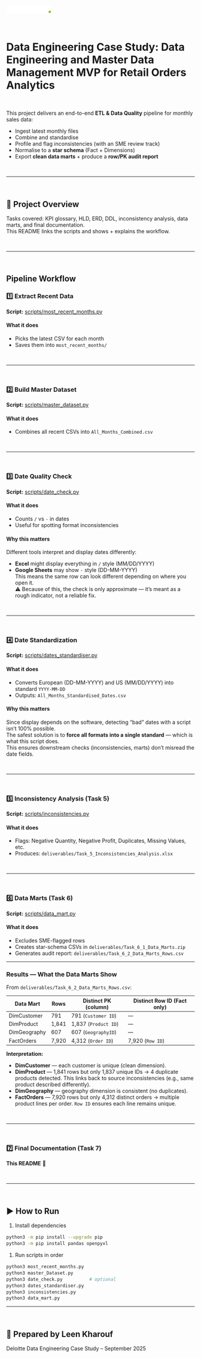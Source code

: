 <p align="left">
  <img src="deloitte_logo2.jpeg" alt="Deloitte" width="120">
</p>

<br>

# Data Engineering Case Study: Data Engineering and Master Data Management MVP for Retail Orders Analytics

<br>
<!-- Optional logo (place your file at assets/deloitte_logo.png)
     Change size by editing width="120" (e.g., 90 or 150). -->

This project delivers an end-to-end **ETL & Data Quality** pipeline for monthly sales data:
- Ingest latest monthly files
- Combine and standardise
- Profile and flag inconsistencies (with an SME review track)
- Normalise to a **star schema** (Fact + Dimensions)
- Export **clean data marts** + produce a **row/PK audit report**

<br>

---
<br>

## 📂 Project Overview
Tasks covered: KPI glossary, HLD, ERD, DDL, inconsistency analysis, data marts, and final documentation.  
This README links the scripts and shows + explains the workflow.

<br>

---
<br>

## Pipeline Workflow  

### 1️⃣ Extract Recent Data
**Script:** [scripts/most_recent_months.py](scripts/most_recent_months.py)  

#### What it does
- Picks the latest CSV for each month  
- Saves them into `most_recent_months/`  

<br>

---
<br>

### 2️⃣ Build Master Dataset
**Script:** [scripts/master_dataset.py](scripts/master_dataset.py)  

#### What it does
- Combines all recent CSVs into `All_Months_Combined.csv`  

<br>

---
<br>

### 3️⃣ Date Quality Check
**Script:** [scripts/date_check.py](scripts/date_check.py)  

#### What it does
- Counts `/` vs `-` in dates  
- Useful for spotting format inconsistencies  

#### Why this matters
Different tools interpret and display dates differently:  
- **Excel** might display everything in `/` style (MM/DD/YYYY)  
- **Google Sheets** may show `-` style (DD-MM-YYYY)  
This means the same row can look different depending on where you open it.  
⚠️ Because of this, the check is only approximate — it’s meant as a rough indicator, not a reliable fix.

<br>

---
<br>

### 4️⃣ Date Standardization
**Script:** [scripts/dates_standardiser.py](scripts/dates_standardiser.py)  

#### What it does
- Converts European (DD-MM-YYYY) and US (MM/DD/YYYY) into standard `YYYY-MM-DD`  
- Outputs: `All_Months_Standardised_Dates.csv`

#### Why this matters
Since display depends on the software, detecting “bad” dates with a script isn’t 100% possible.  
The safest solution is to **force all formats into a single standard** — which is what this script does.  
This ensures downstream checks (inconsistencies, marts) don’t misread the date fields.

<br>

---
<br>

### 5️⃣ Inconsistency Analysis (Task 5)
**Script:** [scripts/inconsistencies.py](scripts/inconsistencies.py)  

#### What it does
- Flags: Negative Quantity, Negative Profit, Duplicates, Missing Values, etc.  
- Produces: `deliverables/Task_5_Inconsistencies_Analysis.xlsx`  

<br>

---
<br>

### 6️⃣ Data Marts (Task 6)
**Script:** [scripts/data_mart.py](scripts/data_mart.py)  

#### What it does
- Excludes SME-flagged rows  
- Creates star-schema CSVs in `deliverables/Task_6_1_Data_Marts.zip`  
- Generates audit report: `deliverables/Task_6_2_Data_Marts_Rows.csv`

---

### Results — What the Data Marts Show  

From `deliverables/Task_6_2_Data_Marts_Rows.csv`:

| Data Mart      | Rows   | Distinct PK (column) | Distinct Row ID (Fact only) |
|----------------|--------|----------------------|------------------------------|
| DimCustomer    | 791    | 791 (`Customer ID`)  | —                            |
| DimProduct     | 1,841  | 1,837 (`Product ID`) | —                            |
| DimGeography   | 607    | 607 (`GeographyID`)  | —                            |
| FactOrders     | 7,920  | 4,312 (`Order ID`)   | 7,920 (`Row ID`)             |

**Interpretation:**
- **DimCustomer** — each customer is unique (clean dimension).  
- **DimProduct** — 1,841 rows but only 1,837 unique IDs → 4 duplicate products detected. This links back to source inconsistencies (e.g., same product described differently).  
- **DimGeography** — geography dimension is consistent (no duplicates).  
- **FactOrders** — 7,920 rows but only 4,312 distinct orders → multiple product lines per order. `Row ID` ensures each line remains unique.  

<br>

---
<br>

### 7️⃣ Final Documentation (Task 7)
**This README** 📘

<br>

---
<br>

## ▶️ How to Run

1) Install dependencies  
```bash
python3 -m pip install --upgrade pip
python3 -m pip install pandas openpyxl
```
1) Run scripts in order
```bash
python3 most_recent_months.py
python3 master_Dataset.py
python3 date_check.py          # optional
python3 dates_standardiser.py
python3 inconsistencies.py
python3 data_mart.py
```


---
<br>

## 👤 Prepared by **Leen Kharouf**  
Deloitte Data Engineering Case Study – September 2025  
